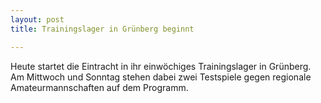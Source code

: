 ```yaml
---
layout: post
title: Trainingslager in Grünberg beginnt

---
```


Heute startet die Eintracht in ihr einwöchiges Trainingslager in Grünberg. Am Mittwoch und Sonntag stehen dabei zwei Testspiele gegen regionale Amateurmannschaften auf dem Programm.


